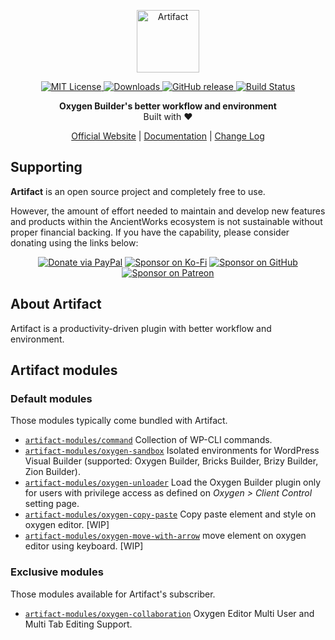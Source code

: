 <p align="center">
  <a href="https://ancient.works/artifact">
    <img alt="Artifact" src="https://raw.githubusercontent.com/ancientworks/artifact/main/dist/img/artifact-logo-header.svg" height="100">
  </a>
</p>

<p align="center">
  <a href="LICENSE">
    <img alt="MIT License" src="https://img.shields.io/github/license/ancientworks/artifact?color=%23525ddc&style=flat-square" />
  </a>

  <a href="https://github.com/ancientworks/artifact/releases/latest">
    <img alt="Downloads" src="https://img.shields.io/github/downloads/ancientworks/artifact/total?style=flat-square" />
  </a>

  <a href="https://github.com/ancientworks/artifact/releases/latest">
    <img alt="GitHub release" src="https://img.shields.io/github/v/release/ancientworks/artifact.svg?style=flat-square" />
  </a>

  <a href="https://github.com/ancientworks/artifact/actions">
    <img alt="Build Status" src="https://img.shields.io/github/workflow/status/ancientworks/artifact/release?style=flat-square" />
  </a>
</p>

<p align="center">
  <strong>Oxygen Builder's better workflow and environment</strong>
  <br />
  Built with ❤️
</p>

<p align="center">
  <a href="https://ancient.works">Official Website</a> | <a href="https://docs.ancient.works/artifact/">Documentation</a> | <a href="CHANGELOG.md">Change Log</a>
</p>

## Supporting

**Artifact** is an open source project and completely free to use.

However, the amount of effort needed to maintain and develop new features and products within the AncientWorks ecosystem is not sustainable without proper financial backing. If you have the capability, please consider donating using the links below:

<div align="center">

[![Donate via PayPal](https://img.shields.io/badge/donate-paypal-blue.svg?style=flat-square&logo=paypal)](https://www.paypal.me/joshuasiagian)
[![Sponsor on Ko-Fi](https://img.shields.io/badge/sponsor-kofi-orange.svg?style=flat-square&logo=kofi)](https://ko-fi.com/suabahasa)
[![Sponsor on GitHub](https://img.shields.io/static/v1?label=sponsor&message=%E2%9D%A4&logo=GitHub)](https://github.com/sponsors/suabahasa)
[![Sponsor on Patreon](https://img.shields.io/badge/sponsor-patreon-orange.svg?style=flat-square&logo=patreon)](https://www.patreon.com/suabahasa)

</div>

## About Artifact

Artifact is a productivity-driven plugin with better workflow and environment.

## Artifact modules

### Default modules

Those modules typically come bundled with Artifact.

- [`artifact-modules/command`](https://github.com/artifact-modules/command) Collection of WP-CLI commands.
- [`artifact-modules/oxygen-sandbox`](https://github.com/artifact-modules/oxygen-sandbox) Isolated environments for WordPress Visual Builder (supported: Oxygen Builder, Bricks Builder, Brizy Builder, Zion Builder).
- [`artifact-modules/oxygen-unloader`](https://github.com/artifact-modules/oxygen-unloader) Load the Oxygen Builder plugin only for users with privilege access as defined on _Oxygen > Client Control_ setting page.
- [`artifact-modules/oxygen-copy-paste`](https://github.com/artifact-modules/oxygen-copy-paste) Copy paste element and style on oxygen editor. [WIP]
- [`artifact-modules/oxygen-move-with-arrow`](https://github.com/artifact-modules/oxygen-move-with-arrow) move element on oxygen editor using keyboard. [WIP]

### Exclusive modules

Those modules available for Artifact's subscriber.

- [`artifact-modules/oxygen-collaboration`](https://github.com/artifact-modules/oxygen-collaboration) Oxygen Editor Multi User and Multi Tab Editing Support.